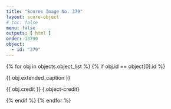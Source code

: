 ```yaml
---
title: "Scores Image No. 379"
layout: score-object
# toc: false
menu: false
outputs: [ html ]
order: 13790
object:
  - id: "379"
---
```


{% for obj in objects.object_list %}
{% if obj.id == object[0].id %}

{{ obj.extended_caption }}

{{ obj.credit }} {.object-credit}

{% endif %}
{% endfor %}
